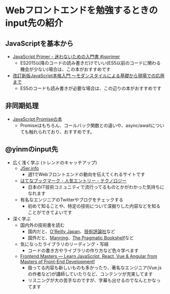# Webフロントエンドを勉強するときのinput先の紹介

## JavaScriptを基本から
- [JavaScript Primer - 迷わないための入門書 #jsprimer](https://jsprimer.net/)
  - ES2015以降のコードの読み書きだけでいい(ES5以前のコードに関わる機会が少ない)場合は、この本がおすすめです
- [改訂新版JavaScript本格入門 ～モダンスタイルによる基礎から現場での応用まで](https://gihyo.jp/book/2016/978-4-7741-8411-1)
  - ES5のコードも読み書きが必要な場合は、この辺りの本がおすすめです

## 非同期処理
- [JavaScript Promiseの本](https://azu.github.io/promises-book/)
  - Promiseはもちろん、コールバック関数との違いや、async/awaitについても触れられており、おすすめです。


## @yinmのinput先
- 広く浅く学ぶ (トレンドのキャッチアップ)
  - [JSer.info](https://jser.info/)
    - 週1でWebフロントエンドの動向を伝えてくれるサイトです
  - [はてなブックマーク - 人気エントリー - テクノロジー](https://b.hatena.ne.jp/hotentry/it)
    - 日本のIT技術コミュニティで流行ってるものとかがわかった気持ちになれます
  - 有名なエンジニアのTwitterやブログをチェックする
    - 初めて知ることや、特定の技術について深掘りした内容などを知ることができてよいです
- 深く学ぶ
  - 国内外の技術書を読む
    - 国内だと、[O'Reilly Japan](https://www.oreilly.co.jp/index.shtml)、[技術評論社](https://gihyo.jp/)など
    - 国外だと、[Manning](https://www.manning.com/)、[The Pragmatic Bookshelf](https://pragprog.com/)など
  - 気になったライブラリのリーディング・写経
    - コードの書き方やライブラリの作り方など色々学べます
  - [Frontend Masters — Learn JavaScript, React, Vue & Angular from Masters of Front-End Development!](https://frontendmasters.com/)
    - 扱ってる内容も新しいものも多かったり、著名なエンジニア(Vue.jsの作者など)が講師していたりなど、コンテンツが充実してます
    - リスニングが大の苦手なのですが、字幕も出せるのでなんとかなってます